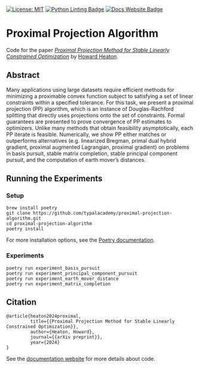 [![License: MIT](https://img.shields.io/badge/License-MIT-yellow.svg)](https://opensource.org/licenses/MIT) 
[![Python Linting Badge](https://github.com/typalacademy/proximal-projection-algorithm/actions/workflows/python-linting.yml/badge.svg)](https://github.com/TypalAcademy/proximal-projection-algorithm/blob/main/.github/workflows/python-linting.yml)
[![Docs Website Badge](https://github.com/typalacademy/proximal-projection-algorithm/actions/workflows/docs-website.yml/badge.svg)](https://pp.research.typal.academy)

# Proximal Projection Algorithm
Code for the paper [_Proximal Projection Method for Stable Linearly Constrained Optimization_](https://arxiv.org/abs/2407.16998) by [Howard Heaton](https://www.linkedin.com/in/howard-heaton/).

## Abstract

Many applications using large datasets require efficient methods for minimizing a proximable convex function subject to satisfying a set of linear constraints within a specified tolerance. For this task, we present a proximal projection (PP) algorithm, which is an instance of Douglas-Rachford splitting that directly uses projections onto the set of constraints. Formal guarantees are presented to prove convergence of PP estimates to optimizers. Unlike many methods that obtain feasibility asymptotically, each PP iterate is feasible. Numerically, we show PP either matches or outperforms alternatives (e.g. linearized Bregman, primal dual hybrid gradient, proximal augmented Lagrangian, proximal gradient) on problems in basis pursuit, stable matrix completion, stable principal component pursuit, and the computation of earth mover’s distances.

## Running the Experiments

### Setup
```
brew install poetry
git clone https://github.com/typalacademy/proximal-projection-algorithm.git
cd proximal-projection-algorithm
poetry install
```

For more installation options, see the [Poetry documentation](https://python-poetry.org/docs/).

### Experiments

```
poetry run experiment_basis_pursuit
poetry run experiment_principal_component_pursuit
poetry run experiment_earth_mover_distance
poetry run experiment_matrix_completion
```


## Citation
    
    @article{heaton2024proximal,
             title={{Proximal Projection Method for Stable Linearly Constrained Optimization}},
             author={Heaton, Howard},
             journal={{arXiv preprint}},
             year={2024}
    }

See the [documentation website](https://pp.research.typal.academy) for more details about code.
